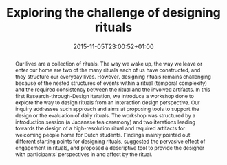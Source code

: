 ---
slug: exploring-the-challenge-of-designing-rituals
title: Exploring the challenge of designing rituals
layout: publi
searchFilter: Publication
searchWeight: 8
publitype: inproceedings
subsection: conference
everyday: true
researchpage: true
research: 
    -  everyday
institution:
    heig: 1
    logo: TUe
    short: 'TU/e'
    name: "Eindhoven University of Technology"
    web: "https://www.tue.nl/en/"
    colo: "#c72125"
chaire: false
date: 2015-11-05T23:00:52+01:00
shortConf: "IASDR 2015"
citation:
    authors:
        1: ["Levy", "Pierre", "P."]
    year: 2015
    title: "Exploring the challenge of designing rituals"
    proceedings: "the Proceedings of 6th International Congress of International Association of Societies of Design Research, IASDR 2015"
    editors:
        1: ["Popovic", "Victor", "V."]
        2: ["Blackler", "A.", "A."]
        3: ["Kraal", "B.", "B."]
    firstpage: "online"
    publisher: ["Queensland University of Technology", "Brisbane, Australia"]
reference: "Lévy, P. (2015). Exploring the challenge of designing rituals. In V., Popovic, A., Blackler, & B., Kraal (Eds.), the Proceedings of 6th International Congress of International Association of Societies of Design Research, IASDR 2015. Brisbane, Australia: Queensland University of Technology."
abstract: "Our lives are a collection of rituals. The way we wake up, the way we leave or enter our home are two of the many rituals each of us have constructed, and they structure our everyday lives. However, designing rituals remains challenging because of the nested structures of events within a ritual (temporal complexity) and the required consistency between the ritual and the involved artifacts. In this first Research-through-Design iteration, we introduce a workshop done to explore the way to design rituals from an interaction design perspective. Our inquiry addresses such approach and aims at proposing tools to support the design or the evaluation of daily rituals. The workshop was structured by a introduction session (a Japanese tea ceremony) and two iterations leading towards the design of a high-resolution ritual and required artifacts for welcoming people home for Dutch students. Findings mainly pointed out different starting points for designing rituals, suggested the pervasive effect of engagement in rituals, and proposed a descriptive tool to provide the designer with participants’ perspectives in and affect by the ritual."
link:
    1: ["paper", "paper", "https://1drv.ms/b/s!AnQx_v88q65Qv4RIDRBoveQZ-hIwsA?e=jy0HZy"]
---